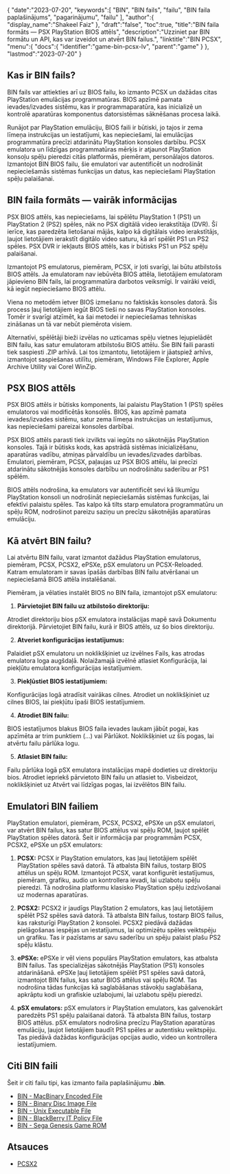 {
   "date":"2023-07-20",
   "keywords":[
"BIN",
"BIN fails",
"failu",
"BIN faila paplašinājums",
"pagarinājumu",
"failu"
],
   "author":{
      "display_name":"Shakeel Faiz"
},
   "draft":"false",
   "toc":true,
   "title":"BIN faila formāts — PSX PlayStation BIOS attēls",
   "description":"Uzziniet par BIN formātu un API, kas var izveidot un atvērt BIN failus.",
   "linktitle":"BIN PCSX",
   "menu":{
      "docs":{
         "identifier":"game-bin-pcsx-lv",
         "parent":"game"
}
},
   "lastmod":"2023-07-20"
}

## Kas ir BIN fails?

BIN fails var attiekties arī uz BIOS failu, ko izmanto PCSX un dažādas citas PlayStation emulācijas programmatūras. BIOS apzīmē pamata ievades/izvades sistēmu, kas ir programmaparatūra, kas inicializē un kontrolē aparatūras komponentus datorsistēmas sāknēšanas procesa laikā.

Runājot par PlayStation emulāciju, BIOS faili ir būtiski, jo tajos ir zema līmeņa instrukcijas un iestatījumi, kas nepieciešami, lai emulācijas programmatūra precīzi atdarinātu PlayStation konsoles darbību. PCSX emulatora un līdzīgas programmatūras mērķis ir atjaunot PlayStation konsoļu spēļu pieredzi citās platformās, piemēram, personālajos datoros. Izmantojot BIN BIOS failu, šie emulatori var autentificēt un nodrošināt nepieciešamās sistēmas funkcijas un datus, kas nepieciešami PlayStation spēļu palaišanai.

## BIN faila formāts — vairāk informācijas 

PSX BIOS attēls, kas nepieciešams, lai spēlētu PlayStation 1 (PS1) un PlayStation 2 (PS2) spēles, nāk no PSX digitālā video ierakstītāja (DVR). Šī ierīce, kas paredzēta lietošanai mājās, kalpo kā digitālais video ierakstītājs, ļaujot lietotājiem ierakstīt digitālo video saturu, kā arī spēlēt PS1 un PS2 spēles. PSX DVR ir iekļauts BIOS attēls, kas ir būtisks PS1 un PS2 spēļu palaišanai.

Izmantojot PS emulatorus, piemēram, PCSX, ir ļoti svarīgi, lai būtu atbilstošs BIOS attēls. Ja emulatoram nav iebūvēta BIOS attēla, lietotājiem emulatoram jāpievieno BIN fails, lai programmatūra darbotos veiksmīgi. Ir vairāki veidi, kā iegūt nepieciešamo BIOS attēlu.

Viena no metodēm ietver BIOS izmešanu no faktiskās konsoles datorā. Šis process ļauj lietotājiem iegūt BIOS tieši no savas PlayStation konsoles. Tomēr ir svarīgi atzīmēt, ka šai metodei ir nepieciešamas tehniskas zināšanas un tā var nebūt piemērota visiem.

Alternatīvi, spēlētāji bieži izvēlas no uzticamas spēļu vietnes lejupielādēt BIN failu, kas satur emulatoram atbilstošu BIOS attēlu. Šie BIN faili parasti tiek saspiesti .ZIP arhīvā. Lai tos izmantotu, lietotājiem ir jāatspiež arhīvs, izmantojot saspiešanas utilītu, piemēram, Windows File Explorer, Apple Archive Utility vai Corel WinZip.

## PSX BIOS attēls

PSX BIOS attēls ir būtisks komponents, lai palaistu PlayStation 1 (PS1) spēles emulatoros vai modificētās konsolēs. BIOS, kas apzīmē pamata ievades/izvades sistēmu, satur zema līmeņa instrukcijas un iestatījumus, kas nepieciešami pareizai konsoles darbībai.

PSX BIOS attēls parasti tiek izvilkts vai iegūts no sākotnējās PlayStation konsoles. Tajā ir būtisks kods, kas apstrādā sistēmas inicializēšanu, aparatūras vadību, atmiņas pārvaldību un ievades/izvades darbības. Emulatori, piemēram, PCSX, paļaujas uz PSX BIOS attēlu, lai precīzi atdarinātu sākotnējās konsoles darbību un nodrošinātu saderību ar PS1 spēlēm.

BIOS attēls nodrošina, ka emulators var autentificēt sevi kā likumīgu PlayStation konsoli un nodrošināt nepieciešamās sistēmas funkcijas, lai efektīvi palaistu spēles. Tas kalpo kā tilts starp emulatora programmatūru un spēļu ROM, nodrošinot pareizu saziņu un precīzu sākotnējās aparatūras emulāciju.

## Kā atvērt BIN failu?

Lai atvērtu BIN failu, varat izmantot dažādus PlayStation emulatorus, piemēram, PCSX, PCSX2, ePSXe, pSX emulatoru un PCSX-Reloaded. Katram emulatoram ir savas īpašās darbības BIN failu atvēršanai un nepieciešamā BIOS attēla instalēšanai.

Piemēram, ja vēlaties instalēt BIOS no BIN faila, izmantojot pSX emulatoru:

1. **Pārvietojiet BIN failu uz atbilstošo direktoriju:**

Atrodiet direktoriju bios pSX emulatora instalācijas mapē savā Dokumentu direktorijā. Pārvietojiet BIN failu, kurā ir BIOS attēls, uz šo bios direktoriju.

2. **Atveriet konfigurācijas iestatījumus:**

Palaidiet pSX emulatoru un noklikšķiniet uz izvēlnes Fails, kas atrodas emulatora loga augšdaļā. Nolaižamajā izvēlnē atlasiet Konfigurācija, lai piekļūtu emulatora konfigurācijas iestatījumiem.

3. **Piekļūstiet BIOS iestatījumiem:**

Konfigurācijas logā atradīsit vairākas cilnes. Atrodiet un noklikšķiniet uz cilnes BIOS, lai piekļūtu īpaši BIOS iestatījumiem.

4. **Atrodiet BIN failu:**

BIOS iestatījumos blakus BIOS faila ievades laukam jābūt pogai, kas apzīmēta ar trim punktiem (...) vai Pārlūkot. Noklikšķiniet uz šīs pogas, lai atvērtu failu pārlūka logu.

5. **Atlasiet BIN failu:**

Failu pārlūka logā pSX emulatora instalācijas mapē dodieties uz direktoriju bios. Atrodiet iepriekš pārvietoto BIN failu un atlasiet to. Visbeidzot, noklikšķiniet uz Atvērt vai līdzīgas pogas, lai izvēlētos BIN failu.

## Emulatori BIN failiem

PlayStation emulatori, piemēram, PCSX, PCSX2, ePSXe un pSX emulatori, var atvērt BIN failus, kas satur BIOS attēlus vai spēļu ROM, ļaujot spēlēt PlayStation spēles datorā. Šeit ir informācija par programmām PCSX, PCSX2, ePSXe un pSX emulators:

1. **PCSX:** PCSX ir PlayStation emulators, kas ļauj lietotājiem spēlēt PlayStation spēles savā datorā. Tā atbalsta BIN failus, tostarp BIOS attēlus un spēļu ROM. Izmantojot PCSX, varat konfigurēt iestatījumus, piemēram, grafiku, audio un kontrollera ievadi, lai uzlabotu spēļu pieredzi. Tā nodrošina platformu klasisko PlayStation spēļu izdzīvošanai uz modernas aparatūras.

2. **PCSX2:** PCSX2 ir jaudīgs PlayStation 2 emulators, kas ļauj lietotājiem spēlēt PS2 spēles savā datorā. Tā atbalsta BIN failus, tostarp BIOS failus, kas raksturīgi PlayStation 2 konsolei. PCSX2 piedāvā dažādas pielāgošanas iespējas un iestatījumus, lai optimizētu spēles veiktspēju un grafiku. Tas ir pazīstams ar savu saderību un spēju palaist plašu PS2 spēļu klāstu.

3. **ePSXe:** ePSXe ir vēl viens populārs PlayStation emulators, kas atbalsta BIN failus. Tas specializējas sākotnējās PlayStation (PS1) konsoles atdarināšanā. ePSXe ļauj lietotājiem spēlēt PS1 spēles savā datorā, izmantojot BIN failus, kas satur BIOS attēlus vai spēļu ROM. Tas nodrošina tādas funkcijas kā saglabāšanas stāvokļu saglabāšana, apkrāptu kodi un grafiskie uzlabojumi, lai uzlabotu spēļu pieredzi.

4. **pSX emulators:** pSX emulators ir PlayStation emulators, kas galvenokārt paredzēts PS1 spēļu palaišanai datorā. Tā atbalsta BIN failus, tostarp BIOS attēlus. pSX emulators nodrošina precīzu PlayStation aparatūras emulāciju, ļaujot lietotājiem baudīt PS1 spēles ar autentisku veiktspēju. Tas piedāvā dažādas konfigurācijas opcijas audio, video un kontrollera iestatījumiem.

## Citi BIN faili

Šeit ir citi failu tipi, kas izmanto faila paplašinājumu **.bin**.

- [BIN - MacBinary Encoded File](/compression/bin/)
- [BIN - Binary Disc Image File](/disc-and-media/bin/)
- [BIN - Unix Executable File](/executable/bin/)
- [BIN - BlackBerry IT Policy File](/settings/bin/)
- [BIN - Sega Genesis Game ROM](/game/bin/)

## Atsauces
* [PCSX2](https://en.wikipedia.org/wiki/PCSX2)


